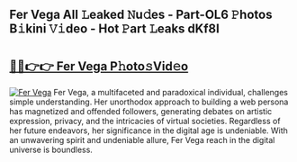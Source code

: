 ## Fer Vega All 𝙻eaked 𝙽u𝚍es - Part-OL6 𝙿hotos B𝚒kini 𝚅𝚒deo - Hot 𝙿art 𝙻eaks dKf8I

# <h2><a href="http://ld174vb.urlbe.top/?page=Fer+Vega">🔗🔗👉👉 Fer Vega P𝚑oto𝚜Vid𝚎o</a></h2>

[![Fer Vega](https://i.imgur.com/eBuTRDB.gif)](http://ld174vb.urlbe.top/?page=Fer+Vega)
Fer Vega, a multifaceted and paradoxical individual, challenges simple understanding. Her unorthodox approach to building a web persona has magnetized and offended followers, generating debates on artistic expression, privacy, and the intricacies of virtual societies. Regardless of her future endeavors, her significance in the digital age is undeniable. With an unwavering spirit and undeniable allure, Fer Vega reach in the digital universe is boundless.
